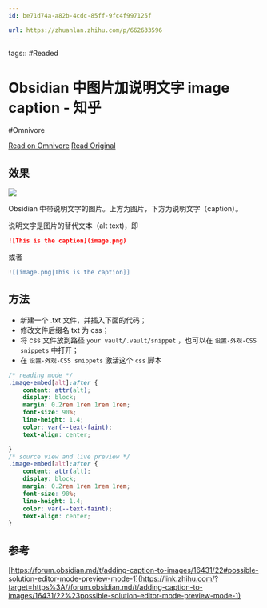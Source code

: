 ```yaml
---
id: be71d74a-a82b-4cdc-85ff-9fc4f997125f

url: https://zhuanlan.zhihu.com/p/662633596
---
```



tags::  #Readed 

# Obsidian 中图片加说明文字 image caption - 知乎
#Omnivore

[Read on Omnivore](https://omnivore.app/me/obsidian-image-caption-190e4db2dff)
[Read Original](https://zhuanlan.zhihu.com/p/662633596)

## 效果

![](https://proxy-prod.omnivore-image-cache.app/653x527,sebTFqaBiPNi4sMqQp4J8eWSDWywQsNYnlNWLXL-pJ20/https://pic1.zhimg.com/v2-f9f6bdaf7b615a17cee40202aace6f04_b.jpg)

Obsidian 中带说明文字的图片。上方为图片，下方为说明文字（caption）。

说明文字是图片的替代文本（alt text)，即

```markdown
![This is the caption](image.png)
```

或者

```lua
![[image.png|This is the caption]]
```

## 方法

* 新建一个 .txt 文件，并插入下面的代码；
* 修改文件后缀名 txt 为 css；
* 将 css 文件放到路径 `your vault/.vault/snippet` ，也可以在 `设置-外观-CSS snippets` 中打开；
* 在 `设置-外观-CSS snippets` 激活这个 `css` 脚本

```css
/* reading mode */
.image-embed[alt]:after {
    content: attr(alt);
    display: block;
    margin: 0.2rem 1rem 1rem 1rem;
    font-size: 90%;
    line-height: 1.4;
    color: var(--text-faint);
    text-align: center;

}
/* source view and live preview */
.image-embed[alt]:after {
    content: attr(alt);
    display: block;
    margin: 0.2rem 1rem 1rem 1rem;
    font-size: 90%;
    line-height: 1.4;
    color: var(--text-faint);
    text-align: center;
}
```

## 参考

[https://forum.obsidian.md/t/adding-caption-to-images/16431/22#possible-solution-editor-mode-preview-mode-1](https://link.zhihu.com/?target=https%3A//forum.obsidian.md/t/adding-caption-to-images/16431/22%23possible-solution-editor-mode-preview-mode-1)

